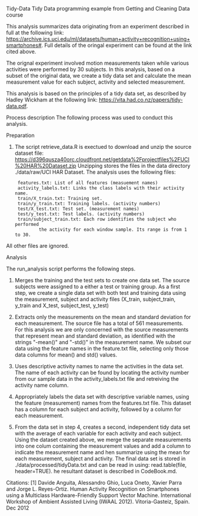 Tidy-Data
Tidy Data programming example from Getting and Cleaning Data course


This analysis summarizes data originating from an experiment described in full 
at the following link: 
https://archive.ics.uci.edu/ml/datasets/human+activity+recognition+using+smartphones#. Full details of the oringal experiment can be found at the link cited above.

The orignal experiment involved motion measurements taken while various
activities were performed by 30 subjects. In this analysis, based on a subset of
the original data, we create a tidy data set and calculate the mean measurement 
value for each subject, activity and selected measurement.

This analysis is based on the principles of a tidy data set, as described by 
Hadley Wickham at the following link: 
https://vita.had.co.nz/papers/tidy-data.pdf.


Process description
The following process was used to conduct this analysis.

Preparation
1. The script retrieve_data.R is exectued to download and unzip the source dataset 
file:
https://d396qusza40orc.cloudfront.net/getdata%2Fprojectfiles%2FUCI%20HAR%20Dataset.zip
Unzipping stores the files in the data directory ./data/raw/UCI HAR Dataset. The analysis uses the following files:

        features.txt: List of all features (measuement names)
        activity_labels.txt: Links the class labels with their activity name.
        train/X_train.txt: Training set.
        train/y_train.txt: Training labels. (activity numbers)
        test/X_test.txt: Test set. (measurement names)
        test/y_test.txt: Test labels. (activity numbers)
        train/subject_train.txt: Each row identifies the subject who performed 
                the activity for each window sample. Its range is from 1 to 30.
All other files are ignored.


Analysis

The run_analysis script performs the following steps.
1. Merges the training and the test sets to create one data set. The source
subjects were assigned to a either a test or training group. As a first step, 
we create a single data set with both test and training data using the 
measurement, subject and activity files  (X_train, subject_train, y_train and
X_test, subject_test, y_test)

2. Extracts only the measurements on the mean and standard deviation for each 
measurement. The source file has a total of 561 measurements. For this analysis 
we are only concerned with the source measurements that represent mean and 
standard deviation, as identified with the strings "-mean()" and 
"-std()" in the measurement name. We subset our data using the feature names in 
the feature.txt file, selecting only those data columns for mean() and std() 
values. 

3. Uses descriptive activity names to name the activities in the data set. The 
name of each activity can be found by locating the activity number from our 
sample data in the activity_labels.txt file and retreiving the activity name
column. 

4. Appropriately labels the data set with descriptive variable names, using the
feature (measurement) names from the features.txt file.  This dataset has a
column for each subject and activity, followed by a column for each measurement.


5. From the data set in step 4, creates a second, independent tidy data set 
with the average of each variable for each activity and each subject.  Using the 
dataset created above, we merge the separate measurements into one colum 
containing the measurement values and add a column to indicate the measurement 
name and hen summarize using the mean for each measurement, subject and activity.
The final data set is stored in ./data/processed/tidyData.txt and can be read in 
using: 
read.table(file, header=TRUE). he resultant dataset is described in CodeBook.md.


Citations:
[1] Davide Anguita, Alessandro Ghio, Luca Oneto, Xavier Parra and Jorge L. 
Reyes-Ortiz. Human Activity Recognition on Smartphones using a Multiclass 
Hardware-Friendly Support Vector Machine. International Workshop of Ambient 
Assisted Living (IWAAL 2012). Vitoria-Gasteiz, Spain. Dec 2012

